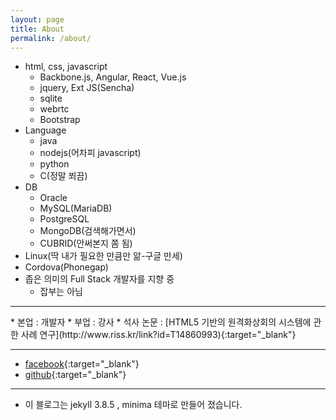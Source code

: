 ```yaml
---
layout: page
title: About
permalink: /about/
---
```

* html, css, javascript
    * Backbone.js, Angular, React, Vue.js
    * jquery, Ext JS(Sencha)
    * sqlite
    * webrtc
    * Bootstrap
* Language    
	* java
	* nodejs(어차피 javascript)
	* python
	* C(정말 쬐끔)
* DB	
	* Oracle
	* MySQL(MariaDB)
	* PostgreSQL
	* MongoDB(검색해가면서)
	* CUBRID(안써본지 쫌 됨)
* Linux(딱 내가 필요한 만큼만 앎-구글 만세)
* Cordova(Phonegap)
* 좁은 의미의 Full Stack 개발자를 지향 중
	* 잡부는 아님
<hr/>
* 본업 : 개발자
* 부업 : 강사
* 석사 논문 : [HTML5 기반의 원격화상회의 시스템에 관한 사례 연구](http://www.riss.kr/link?id=T14860993){:target="_blank"}
<hr/>

* [facebook](https://www.facebook.com/dev.piko){:target="_blank"}
* [github](https://github.com/devpiki){:target="_blank"}
<hr/>

* 이 블로그는 jekyll 3.8.5 , minima 테마로 만들어 졌습니다.

